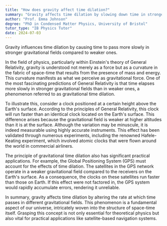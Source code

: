 ```yaml
---
title: "How does gravity affect time dilation?"
summary: "Gravity affects time dilation by slowing down time in stronger gravitational fields compared to weaker ones."
author: "Prof. Emma Johnson"
degree: "PhD in Condensed Matter Physics, University of Bristol"
tutor_type: "IB Physics Tutor"
date: 2024-07-03
---
```


Gravity influences time dilation by causing time to pass more slowly in stronger gravitational fields compared to weaker ones.

In the field of physics, particularly within Einstein's theory of General Relativity, gravity is understood not merely as a force but as a curvature in the fabric of space-time that results from the presence of mass and energy. This curvature manifests as what we perceive as gravitational force. One of the most fascinating predictions of General Relativity is that time elapses more slowly in stronger gravitational fields than in weaker ones, a phenomenon referred to as gravitational time dilation.

To illustrate this, consider a clock positioned at a certain height above the Earth's surface. According to the principles of General Relativity, this clock will run faster than an identical clock located on the Earth's surface. This difference arises because the gravitational field is weaker at higher altitudes than it is at the surface. Although the variation may be minuscule, it is indeed measurable using highly accurate instruments. This effect has been validated through numerous experiments, including the renowned Hafele-Keating experiment, which involved atomic clocks that were flown around the world in commercial airliners.

The principle of gravitational time dilation also has significant practical applications. For example, the Global Positioning System (GPS) must account for the effects of time dilation. The satellites in the GPS network operate in a weaker gravitational field compared to the receivers on the Earth's surface. As a consequence, the clocks on these satellites run faster than those on Earth. If this effect were not factored in, the GPS system would rapidly accumulate errors, rendering it unreliable.

In summary, gravity affects time dilation by altering the rate at which time passes in different gravitational fields. This phenomenon is a fundamental aspect of our universe, intricately woven into the structure of space-time itself. Grasping this concept is not only essential for theoretical physics but also vital for practical applications like satellite-based navigation systems.
    